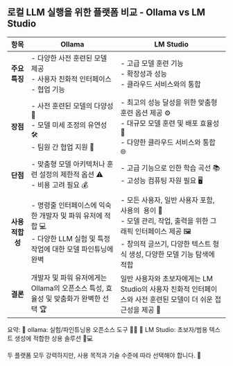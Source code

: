 ## **로컬 LLM 실행을 위한 플랫폼 비교 - Ollama vs LM Studio**

| 항목         | Ollama                                                                      | LM Studio                                                                                                             |
|:----------:| --------------------------------------------------------------------------- | --------------------------------------------------------------------------------------------------------------------- |
| **주요 특징**  | - 다양한 사전 훈련된 모델 제공<br/>- 사용자 친화적 인터페이스<br/>- 협업 기능                          | - 고급 모델 훈련 기능<br>- 확장성과 성능<br>- 클라우드 서비스와의 통합                                                                         |
| **장점**     | - 사전 훈련된 모델의 다양성 🌈<br>- 모델 미세 조정의 유연성 🛠️<br>- 팀원 간 협업 지원 🤝               | - 최고의 성능 달성을 위한 맞춤형 훈련 옵션 제공 ⚙️<br>- 대규모 모델 훈련 및 배포 효율성 🚀<br>- 다양한 클라우드 서비스와 통합 🌐                                   |
| **단점**     | - 맞춤형 모델 아키텍처나 훈련 설정의 제한적 옵션 ⚠️<br>- 비용 고려 필요 💰                            | - 고급 기능으로 인한 학습 곡선 📚<br>- 고성능 컴퓨팅 자원 필요 🖥️                                                                          |
| **사용 적합성** | - 명령줄 인터페이스에 익숙한 개발자 및 파워 유저에 적합 💻<br>- 다양한 LLM 실험 및 특정 작업에 대한 모델 파인튜닝에 완벽 | - 모든 사용자, 일반 사용자 포함, 사용의  용이 🌟<br>- 모델 관리, 작업, 출력을 위한 그래픽 인터페이스 제공 🖼️<br>- 창의적 글쓰기, 다양한 텍스트 형식 생성, 다양한 모델 기능 탐색에 적합 |
| **결론**     | 개발자 및 파워 유저에게는 Ollama의 오픈소스 특성, 효율성 및 맞춤화가 완벽한 선택 🏆                        | 일반 사용자와 초보자에게는 LM Studio의 사용자 친화적 인터페이스와 사전 훈련된 모델이 더 쉬운 접근성을 제공 🎉                                                   |

요약:
📌 ollama: 실험/파인튜닝용 오픈소스 도구 👨‍💻
📌 LM Studio: 초보자/범용 텍스트 생성에 적합한 상용 솔루션 🤖💻

두 플랫폼 모두 강력하지만, 사용 목적과 기술 수준에 따라 선택해야 합니다. 🎯

